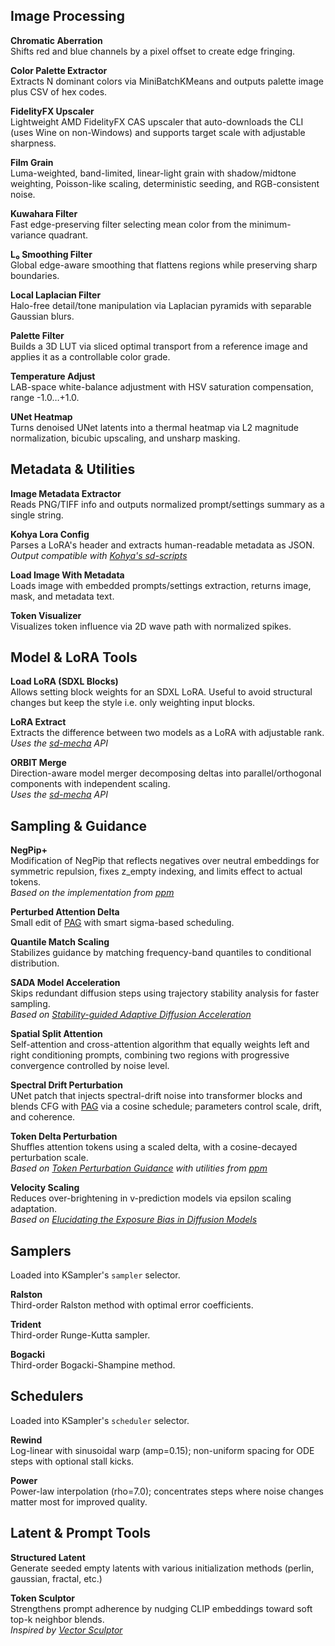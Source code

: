 ## Image Processing

**Chromatic Aberration**	
Shifts red and blue channels by a pixel offset to create edge fringing.		

**Color Palette Extractor**  
Extracts N dominant colors via MiniBatchKMeans and outputs palette image plus CSV of hex codes.	

**FidelityFX Upscaler**  
Lightweight AMD FidelityFX CAS upscaler that auto-downloads the CLI (uses Wine on non-Windows) and supports target scale with adjustable sharpness.	

**Film Grain**	  
Luma-weighted, band-limited, linear-light grain with shadow/midtone weighting, Poisson-like scaling, deterministic seeding, and RGB-consistent noise.	  

**Kuwahara Filter**  
Fast edge-preserving filter selecting mean color from the minimum-variance quadrant.

**L₀ Smoothing Filter**  
Global edge-aware smoothing that flattens regions while preserving sharp boundaries.

**Local Laplacian Filter**  
Halo-free detail/tone manipulation via Laplacian pyramids with separable Gaussian blurs.

**Palette Filter**  
Builds a 3D LUT via sliced optimal transport from a reference image and applies it as a controllable color grade.

**Temperature Adjust**  
LAB-space white-balance adjustment with HSV saturation compensation, range -1.0…+1.0.

**UNet Heatmap**  
Turns denoised UNet latents into a thermal heatmap via L2 magnitude normalization, bicubic upscaling, and unsharp masking.

## Metadata & Utilities

**Image Metadata Extractor**  
Reads PNG/TIFF info and outputs normalized prompt/settings summary as a single string.

**Kohya Lora Config**  
Parses a LoRA's header and extracts human-readable metadata as JSON.  
*Output compatible with [Kohya's sd-scripts](https://github.com/kohya-ss/sd-scripts)*

**Load Image With Metadata**  
Loads image with embedded prompts/settings extraction, returns image, mask, and metadata text.

**Token Visualizer**  
Visualizes token influence via 2D wave path with normalized spikes.

## Model & LoRA Tools

**Load LoRA (SDXL Blocks)**  
Allows setting block weights for an SDXL LoRA. Useful to avoid structural changes but keep the style i.e. only weighting input blocks.

**LoRA Extract**  
Extracts the difference between two models as a LoRA with adjustable rank.  
*Uses the [sd-mecha](https://github.com/ljleb/sd-mecha) API*

**ORBIT Merge**  
Direction-aware model merger decomposing deltas into parallel/orthogonal components with independent scaling.  
*Uses the [sd-mecha](https://github.com/ljleb/sd-mecha) API*

## Sampling & Guidance

**NegPip+**  
Modification of NegPip that reflects negatives over neutral embeddings for symmetric repulsion, fixes z_empty indexing, and limits effect to actual tokens.  
*Based on the implementation from [ppm](https://github.com/pamparamm/ComfyUI-ppm)*

**Perturbed Attention Delta**  
Small edit of [PAG](https://arxiv.org/abs/2403.17377) with smart sigma-based scheduling.

**Quantile Match Scaling**  
Stabilizes guidance by matching frequency-band quantiles to conditional distribution.

**SADA Model Acceleration**  
Skips redundant diffusion steps using trajectory stability analysis for faster sampling.  
*Based on [Stability-guided Adaptive Diffusion Acceleration](https://arxiv.org/abs/2507.17135)*

**Spatial Split Attention**  
Self-attention and cross-attention algorithm that equally weights left and right conditioning prompts, combining two regions with progressive convergence controlled by noise level.

**Spectral Drift Perturbation**		
UNet patch that injects spectral-drift noise into transformer blocks and blends CFG with [PAG](https://arxiv.org/abs/2403.17377) via a cosine schedule; parameters control scale, drift, and coherence.		

**Token Delta Perturbation**  
Shuffles attention tokens using a scaled delta, with a cosine-decayed perturbation scale.  
*Based on [Token Perturbation Guidance](https://arxiv.org/abs/2506.10036) with utilities from [ppm](https://github.com/pamparamm/ComfyUI-ppm)*

**Velocity Scaling**  
Reduces over-brightening in v-prediction models via epsilon scaling adaptation.  
*Based on [Elucidating the Exposure Bias in Diffusion Models](https://arxiv.org/abs/2308.15321)*

## Samplers

Loaded into KSampler's `sampler` selector.	  

**Ralston**	  
Third-order Ralston method with optimal error coefficients.		  

**Trident**	  
Third-order Runge-Kutta sampler.		  

**Bogacki**	  
Third-order Bogacki-Shampine method.		  

## Schedulers

Loaded into KSampler's `scheduler` selector.	  

**Rewind**	  
Log-linear with sinusoidal warp (amp=0.15); non-uniform spacing for ODE steps with optional stall kicks.	  

**Power**	  
Power-law interpolation (rho=7.0); concentrates steps where noise changes matter most for improved quality.		  

## Latent & Prompt Tools

**Structured Latent**    
Generate seeded empty latents with various initialization methods (perlin, gaussian, fractal, etc.)

**Token Sculptor**  
Strengthens prompt adherence by nudging CLIP embeddings toward soft top-k neighbor blends.  
*Inspired by [Vector Sculptor](https://github.com/Extraltodeus/Vector_Sculptor_ComfyUI)*  


